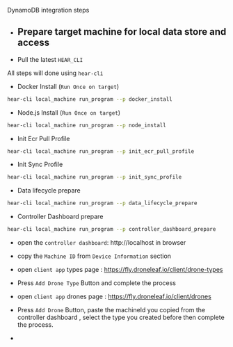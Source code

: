 DynamoDB integration steps 



- ## Prepare target machine for local data store and access

- Pull the latest `HEAR_CLI` 

All steps will done using `hear-cli`
- Docker Install (`Run Once on target`)

```bash
hear-cli local_machine run_program --p docker_install
```

- Node.js Install (`Run Once on target`)

```bash
hear-cli local_machine run_program --p node_install
```

- Init Ecr Pull Profile

```bash
hear-cli local_machine run_program --p init_ecr_pull_profile
```

- Init Sync Profile

```bash
hear-cli local_machine run_program --p init_sync_profile
```

- Data lifecycle prepare

```bash
hear-cli local_machine run_program --p data_lifecycle_prepare
```

- Controller Dashboard prepare

```bash
hear-cli local_machine run_program --p controller_dashboard_prepare
```



- open the `controller dashboard`: http://localhost in browser
- copy the `Machine ID` from `Device Information` section


- open `client app` types page : https://fly.droneleaf.io/client/drone-types
- Press `Add Drone Type` Button and complete the process

- open `client app` drones page : https://fly.droneleaf.io/client/drones
- Press `Add Drone` Button, paste the machineId you copied from the controller dashboard , select the type you created before then complete the process.


- 